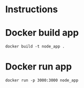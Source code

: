 # Instructions

# Docker build app
`docker build -t node_app .`

# Docker run app
`docker run -p 3000:3000 node_app`
